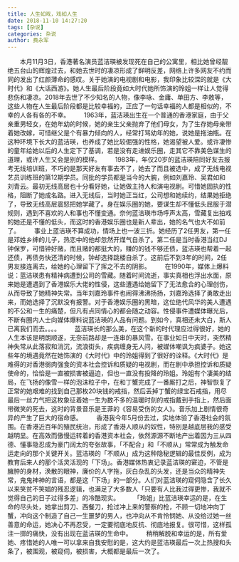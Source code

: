 ```yaml
---
title: 人生如戏，戏如人生
date: 2018-11-10 14:27:20
tags: [杂说]
categories: 杂说
author: 费永军
---
```

&emsp;&emsp;本月11月3日，香港著名演员蓝洁瑛被发现死在自己的公寓里，相比她曾经靓绝五台山的辉煌过去，和她去世时的凄凉形成了鲜明反差，网络上许多网友不约而同的发出了红颜薄命的感叹。关于她演的电视剧和电影，我印象比较深的就是《大时代》和《大话西游》。她人生最后阶段竟如大时代她所饰演的玲姐一样让人觉得悲伤和凄凉。2018年去世了不少知名的人物，像李咏、金庸、单田方、李敖等，这些人物在人生最后阶段都是比较幸福的，正应了一句话幸福的人都是相似的，不幸的人各有各的不幸。
&emsp;&emsp;1963年，蓝洁瑛出生在一个普通的香港家庭，由于父亲重男轻女，在她年幼的时候，她的亲生父亲抛弃了他们母女，为了生存她母亲带着她改嫁，可惜继父是个有暴力倾向的人，经常打骂幼年的她，说她是拖油瓶。在这种环境下长大的蓝洁瑛，也养成了她比较倔强的性格，她渴望被人爱。或许凄惨的童年给她以后的人生定下了基调，若是没有走进娱乐圈，走其它不靠美色谋生的道理，或许人生又会是别的模样。
&emsp;&emsp;1983年，年仅20岁的蓝洁瑛陪同好友去报考无线培训班，不巧的是那天好友有事去不了，她去了而且被选中，成了无线电视艺员训练班的第12期学员。同批的学员都是当今的大腕，例如刘嘉玲、吴君如和刘青云。最初无线高层也十分看好她，让她做主持人和演电视剧。可惜她固执的性格，阻断了她成名路。进入无线后，当时她正当红，公司想和她续约，结果她拒绝了，导致无线高层震怒把她学藏了。身在娱乐圈的她，要谋生却不懂低头屈服于潜规则，遇到不喜欢的人和事也不懂变通。奈何蓝洁瑛市场呼声太高，雪藏复出拍戏的她还是不懂的低头，而这时的香港娱乐圈也是新人辈出，她的名气也大不如前了。
&emsp;&emsp;事业上蓝洁瑛不算成功，情场上也一波三折。她经历了2任男友，第一任是邓姓乡绅的儿子，热恋中的他却忽然开煤气自杀了。第二任是当时香港当红DJ钟保罗，可惜钟好赌，而且赌的都挺大的，赚的的钱不够还债，蓝洁瑛也帮着一起还债，再债务快还清的时候，钟却选择跳楼自杀了。这前后不到3年的时间，2任男友接连离去，给她的心理留下了挥之不去的阴影。
&emsp;&emsp;在1990年，媒体上爆料说：蓝洁瑛患有精神病遭到公司的雪藏。随着时间流逝，事实真相也浮出水面，原来她是遭遇到了香港娱乐大佬的性侵，这些遭遇给她留下了无法愈合的心理创伤，从而导致了她精神失常。当年刘嘉玲事件也闹得沸沸扬扬，刘嘉玲选择了勇敢走出来，而她选择了沉默没有报警。对于香港娱乐圈的黑暗，这位绝代风华的美人遭遇的不公和一生的痛楚，但凡有点同情心的都会随之动容。性侵事件遭媒体曝光后，不断有圈内人士向媒体爆料说蓝洁瑛的人品有问题。到如今，真相还未大白，斯人已离我们而去。。。。
&emsp;&emsp;蓝洁瑛长的那么美，在这个新的时代理应过得很好，她的人生本该是明朗顺遂，无奈前路却是一连串的暴风雪。在事业如日中天时，突然精神失常从此落寂和消沉，流浪街头，疾病缠身无人问，被媒体嘲讽为疯婆子。她这些年的境遇竟然在她饰演的《大时代》中的玲姐得到了很好的诠释。《大时代》是难得的对香港弱肉强食的资本社会控诉和质疑的电视剧，而在剧中承担控诉和质疑使命的，恰恰是一直被损害被逼迫，但也一直没有投降的玲姐。玲姐有个凄美的结局，在飞扬的像雪一样的泡沫粒子中，在和丁蟹完成了一番厮打之后，神智恢复了正常的她艰难的找到自己那枚20块钱的戒指，然后丢掉丁蟹的绿宝石戒指，用尽最后一丝力气把这枚象征着她一生为数不多的温暖时刻的戒指戴到手指上，然后面带微笑的死去，这时的背景音乐是王菲的《容易受伤的女人》。音乐加上剧情很奇异的产生了巨大的宿命感。
&emsp;&emsp;香港我今年5月份去过，实地体验了香港社会的氛围。在香港近百年的殖民统治，形成了香港人顺从的奴性，特别是越底层我的感受越明显。在高效而傲慢运转着的香港资本社会，依然源源不断地产出着因为三从四德、懂事隐忍成为豪门阔太的夸张故事，「不配合」和「不顺从」常常成为触发命运走向的那个关键开关。蓝洁瑛的「不顺从」成为这种隐秘逻辑的最佳反例，成为教育后来人的那个活灵活现的「下场」。香港媒体热衷记录蓝洁瑛的窘迫，不管是臃肿的身材，涣散的眼神，廉价的人字拖，灰白杂乱的头发，还是当众的精神失常，鬼鬼神神的言语，都是这「下场」的一部分。人们对蓝洁瑛的窥伺隐含了长久以来笑贫不笑娼的残忍逻辑，也满足了大多数人「只要有人比我过得更惨，我就不觉得自己的日子过得多差」的冷酷现实。
&emsp;&emsp;「玲姐」比蓝洁瑛幸运的是，在生命的尽头处，她拿出剪刀、西餐刀，抢过冲上来的警察的枪，不顾一切地冲向丁蟹，冲向这个制造了自己一生噩梦的男人，也冲向从不肯怜悯她、从没给过她一丝善意的命运，她决心不再忍受，一定要彻底地反抗、彻底地报复。很可惜，这样孤注一掷的痛快，没有出现在蓝洁瑛的生命中。
&emsp;&emsp;稍稍解脱和幸运的是，所有爱她、疼惜她的人唯一可以拿来自我安慰的是，这大约是蓝洁瑛最后一次上热搜和头条了，被围观，被窥伺，被损害，大概都是最后一次了。

